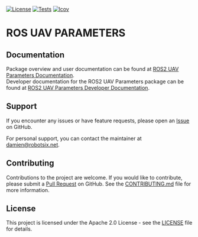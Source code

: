 [![License](https://img.shields.io/badge/License-Apache%202.0-blue.svg)](https://opensource.org/licenses/Apache-2.0)
[![Tests](https://github.com/Robotsix-UAV/ros2_uav_parameters/actions/workflows/build-test.yaml/badge.svg?branch=main)](https://github.com/Robotsix-UAV/ros2_uav_parameters/actions/workflows/build-test.yaml)
[![lcov](https://robotsix-UAV.github.io/ros2_uav_parameters/v0.7/lcov/badge.svg)](https://robotsix-UAV.github.io/ros2_uav_parameters/v0.7/lcov)

# ROS UAV PARAMETERS

## Documentation

Package overview and user documentation can be found at [ROS2 UAV Parameters Documentation](https://robotsix-UAV.github.io/ros2_uav_parameters/v0.7). \
Developer documentation for the ROS2 UAV Parameters package can be found at [ROS2 UAV Parameters Developer Documentation](https://robotsix-UAV.github.io/ros2_uav_parameters/v0.7/rosdoc2/ros2_uav_parameters).

## Support

If you encounter any issues or have feature requests, please open an [Issue](https://github.com/robotsix-UAV/ros2_uav_parameters/issues) on GitHub.

For personal support, you can contact the maintainer at [damien@robotsix.net](mailto:damien@robotsix.net).

## Contributing

Contributions to the project are welcome. If you would like to contribute, please submit a [Pull Request](https://github.com/robotsix-UAV/ros2_uav_parameters/pulls) on GitHub. See the [CONTRIBUTING.md](CONTRIBUTING.md) file for more information.

## License

This project is licensed under the Apache 2.0 License - see the [LICENSE](LICENSE) file for details.
